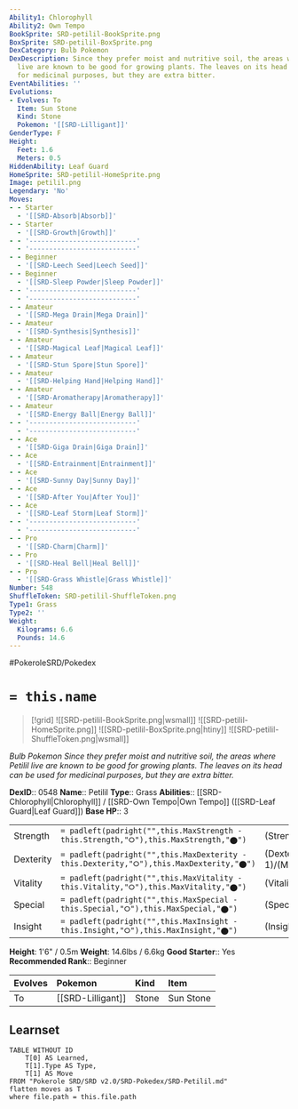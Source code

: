 ```yaml
---
Ability1: Chlorophyll
Ability2: Own Tempo
BookSprite: SRD-petilil-BookSprite.png
BoxSprite: SRD-petilil-BoxSprite.png
DexCategory: Bulb Pokemon
DexDescription: Since they prefer moist and nutritive soil, the areas where Petilil
  live are known to be good for growing plants. The leaves on its head can be used
  for medicinal purposes, but they are extra bitter.
EventAbilities: ''
Evolutions:
- Evolves: To
  Item: Sun Stone
  Kind: Stone
  Pokemon: '[[SRD-Lilligant]]'
GenderType: F
Height:
  Feet: 1.6
  Meters: 0.5
HiddenAbility: Leaf Guard
HomeSprite: SRD-petilil-HomeSprite.png
Image: petilil.png
Legendary: 'No'
Moves:
- - Starter
  - '[[SRD-Absorb|Absorb]]'
- - Starter
  - '[[SRD-Growth|Growth]]'
- - '---------------------------'
  - '---------------------------'
- - Beginner
  - '[[SRD-Leech Seed|Leech Seed]]'
- - Beginner
  - '[[SRD-Sleep Powder|Sleep Powder]]'
- - '---------------------------'
  - '---------------------------'
- - Amateur
  - '[[SRD-Mega Drain|Mega Drain]]'
- - Amateur
  - '[[SRD-Synthesis|Synthesis]]'
- - Amateur
  - '[[SRD-Magical Leaf|Magical Leaf]]'
- - Amateur
  - '[[SRD-Stun Spore|Stun Spore]]'
- - Amateur
  - '[[SRD-Helping Hand|Helping Hand]]'
- - Amateur
  - '[[SRD-Aromatherapy|Aromatherapy]]'
- - Amateur
  - '[[SRD-Energy Ball|Energy Ball]]'
- - '---------------------------'
  - '---------------------------'
- - Ace
  - '[[SRD-Giga Drain|Giga Drain]]'
- - Ace
  - '[[SRD-Entrainment|Entrainment]]'
- - Ace
  - '[[SRD-Sunny Day|Sunny Day]]'
- - Ace
  - '[[SRD-After You|After You]]'
- - Ace
  - '[[SRD-Leaf Storm|Leaf Storm]]'
- - '---------------------------'
  - '---------------------------'
- - Pro
  - '[[SRD-Charm|Charm]]'
- - Pro
  - '[[SRD-Heal Bell|Heal Bell]]'
- - Pro
  - '[[SRD-Grass Whistle|Grass Whistle]]'
Number: 548
ShuffleToken: SRD-petilil-ShuffleToken.png
Type1: Grass
Type2: ''
Weight:
  Kilograms: 6.6
  Pounds: 14.6
---
```


#PokeroleSRD/Pokedex

# `= this.name`

> [!grid]
> ![[SRD-petilil-BookSprite.png|wsmall]]
> ![[SRD-petilil-HomeSprite.png]]
> ![[SRD-petilil-BoxSprite.png|htiny]]
> ![[SRD-petilil-ShuffleToken.png|wsmall]]


*Bulb Pokemon*
*Since they prefer moist and nutritive soil, the areas where Petilil live are known to be good for growing plants. The leaves on its head can be used for medicinal purposes, but they are extra bitter.*

**DexID**:: 0548
**Name**:: Petilil
**Type**:: Grass
**Abilities**:: [[SRD-Chlorophyll|Chlorophyll]] / [[SRD-Own Tempo|Own Tempo]] ([[SRD-Leaf Guard|Leaf Guard]])
**Base HP**:: 3

|           |                                                                                        |                                          |
| --------- | -------------------------------------------------------------------------------------- | ---------------------------------------- |
| Strength  | `= padleft(padright("",this.MaxStrength - this.Strength,"⭘"),this.MaxStrength,"⬤")`    | (Strength::1)/(MaxStrength::3)   |
| Dexterity | `= padleft(padright("",this.MaxDexterity - this.Dexterity,"⭘"),this.MaxDexterity,"⬤")` | (Dexterity:: 1)/(MaxDexterity::3) |
| Vitality  | `= padleft(padright("",this.MaxVitality - this.Vitality,"⭘"),this.MaxVitality,"⬤")`    | (Vitality::2)/(MaxVitality::4)   |
| Special   | `= padleft(padright("",this.MaxSpecial - this.Special,"⭘"),this.MaxSpecial,"⬤")`       | (Special::2)/(MaxSpecial::5)     |
| Insight   | `= padleft(padright("",this.MaxInsight - this.Insight,"⭘"),this.MaxInsight,"⬤")`       | (Insight::2)/(MaxInsight::4)     |

**Height**: 1'6" / 0.5m
**Weight**: 14.6lbs / 6.6kg
**Good Starter**:: Yes
**Recommended Rank**:: Beginner

| Evolves   | Pokemon           | Kind   | Item      |
|:----------|:------------------|:-------|:----------|
| To        | [[SRD-Lilligant]] | Stone  | Sun Stone |

## Learnset

```dataview
TABLE WITHOUT ID
    T[0] AS Learned,
    T[1].Type AS Type,
    T[1] AS Move
FROM "Pokerole SRD/SRD v2.0/SRD-Pokedex/SRD-Petilil.md"
flatten moves as T
where file.path = this.file.path
```
